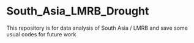 # South_Asia_LMRB_Drought
This repository is for data analysis of South Asia / LMRB and save some usual codes for future work
